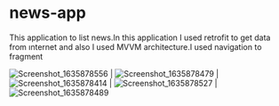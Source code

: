 # news-app
This application to list news.In this application I used retrofit to get data from ınternet and also I used MVVM architecture.I used navigation to fragment 

![Screenshot_1635878556](https://user-images.githubusercontent.com/26390652/139959269-09fbc479-e191-42cd-ab55-fc89a1091387.png)  |
![Screenshot_1635878479](https://user-images.githubusercontent.com/26390652/139959323-d88f5da3-b708-4457-8ca5-f7f105637edb.png)  |
![Screenshot_1635878414](https://user-images.githubusercontent.com/26390652/139959343-f8ef96d3-506e-4e73-87d2-0f4b11c7f5a7.png)  |
![Screenshot_1635878527](https://user-images.githubusercontent.com/26390652/139959369-efbd8b04-b730-4e1e-bf5c-b9514989e517.png)  |
![Screenshot_1635878489](https://user-images.githubusercontent.com/26390652/139959385-4dd7380f-002f-4011-8cad-d1fb10318ce6.png)
